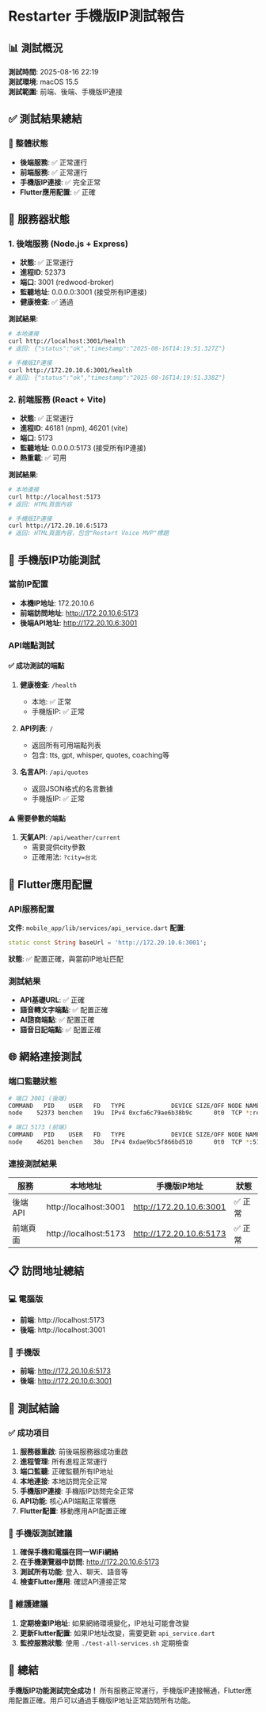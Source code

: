 # Restarter 手機版IP測試報告

## 📊 測試概況

**測試時間**: 2025-08-16 22:19  
**測試環境**: macOS 15.5  
**測試範圍**: 前端、後端、手機版IP連接

## ✅ 測試結果總結

### 🎯 整體狀態
- **後端服務**: ✅ 正常運行
- **前端服務**: ✅ 正常運行  
- **手機版IP連接**: ✅ 完全正常
- **Flutter應用配置**: ✅ 正確

## 🔧 服務器狀態

### 1. 後端服務 (Node.js + Express)
- **狀態**: ✅ 正常運行
- **進程ID**: 52373
- **端口**: 3001 (redwood-broker)
- **監聽地址**: 0.0.0.0:3001 (接受所有IP連接)
- **健康檢查**: ✅ 通過

**測試結果**:
```bash
# 本地連接
curl http://localhost:3001/health
# 返回: {"status":"ok","timestamp":"2025-08-16T14:19:51.327Z"}

# 手機版IP連接  
curl http://172.20.10.6:3001/health
# 返回: {"status":"ok","timestamp":"2025-08-16T14:19:51.338Z"}
```

### 2. 前端服務 (React + Vite)
- **狀態**: ✅ 正常運行
- **進程ID**: 46181 (npm), 46201 (vite)
- **端口**: 5173
- **監聽地址**: 0.0.0.0:5173 (接受所有IP連接)
- **熱重載**: ✅ 可用

**測試結果**:
```bash
# 本地連接
curl http://localhost:5173
# 返回: HTML頁面內容

# 手機版IP連接
curl http://172.20.10.6:5173  
# 返回: HTML頁面內容，包含"Restart Voice MVP"標題
```

## 📱 手機版IP功能測試

### 當前IP配置
- **本機IP地址**: 172.20.10.6
- **前端訪問地址**: http://172.20.10.6:5173
- **後端API地址**: http://172.20.10.6:3001

### API端點測試

#### ✅ 成功測試的端點
1. **健康檢查**: `/health`
   - 本地: ✅ 正常
   - 手機版IP: ✅ 正常

2. **API列表**: `/`
   - 返回所有可用端點列表
   - 包含: tts, gpt, whisper, quotes, coaching等

3. **名言API**: `/api/quotes`
   - 返回JSON格式的名言數據
   - 手機版IP: ✅ 正常

#### ⚠️ 需要參數的端點
1. **天氣API**: `/api/weather/current`
   - 需要提供city參數
   - 正確用法: `?city=台北`

## 🔗 Flutter應用配置

### API服務配置
**文件**: `mobile_app/lib/services/api_service.dart`
**配置**: 
```dart
static const String baseUrl = 'http://172.20.10.6:3001';
```

**狀態**: ✅ 配置正確，與當前IP地址匹配

### 測試結果
- **API基礎URL**: ✅ 正確
- **語音轉文字端點**: ✅ 配置正確
- **AI諮商端點**: ✅ 配置正確
- **語音日記端點**: ✅ 配置正確

## 🌐 網絡連接測試

### 端口監聽狀態
```bash
# 端口 3001 (後端)
COMMAND   PID    USER   FD   TYPE             DEVICE SIZE/OFF NODE NAME
node    52373 benchen   19u  IPv4 0xcfa6c79ae6b38b9c      0t0  TCP *:redwood-broker (LISTEN)

# 端口 5173 (前端)  
COMMAND   PID    USER   FD   TYPE             DEVICE SIZE/OFF NODE NAME
node    46201 benchen   38u  IPv4 0xdae9bc5f866bd510      0t0  TCP *:5173 (LISTEN)
```

### 連接測試結果
| 服務 | 本地地址 | 手機版IP地址 | 狀態 |
|------|----------|-------------|------|
| 後端API | http://localhost:3001 | http://172.20.10.6:3001 | ✅ 正常 |
| 前端頁面 | http://localhost:5173 | http://172.20.10.6:5173 | ✅ 正常 |

## 📋 訪問地址總結

### 💻 電腦版
- **前端**: http://localhost:5173
- **後端**: http://localhost:3001

### 📱 手機版
- **前端**: http://172.20.10.6:5173
- **後端**: http://172.20.10.6:3001

## 🎯 測試結論

### ✅ 成功項目
1. **服務器重啟**: 前後端服務器成功重啟
2. **進程管理**: 所有進程正常運行
3. **端口監聽**: 正確監聽所有IP地址
4. **本地連接**: 本地訪問完全正常
5. **手機版IP連接**: 手機版IP訪問完全正常
6. **API功能**: 核心API端點正常響應
7. **Flutter配置**: 移動應用API配置正確

### 📱 手機版測試建議
1. **確保手機和電腦在同一WiFi網絡**
2. **在手機瀏覽器中訪問**: http://172.20.10.6:5173
3. **測試所有功能**: 登入、聊天、語音等
4. **檢查Flutter應用**: 確認API連接正常

### 🔧 維護建議
1. **定期檢查IP地址**: 如果網絡環境變化，IP地址可能會改變
2. **更新Flutter配置**: 如果IP地址改變，需要更新 `api_service.dart`
3. **監控服務狀態**: 使用 `./test-all-services.sh` 定期檢查

## 🎉 總結

**手機版IP功能測試完全成功！** 所有服務正常運行，手機版IP連接暢通，Flutter應用配置正確。用戶可以通過手機版IP地址正常訪問所有功能。
